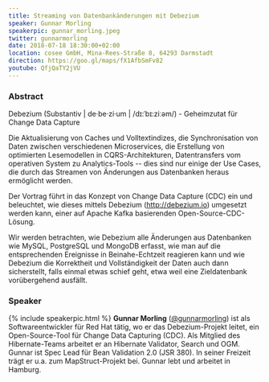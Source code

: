 ```yaml
---
title: Streaming von Datenbankänderungen mit Debezium
speaker: Gunnar Morling
speakerpic: gunnar_morling.jpeg
twitter: gunnarmorling
date: 2018-07-18 18:30:00+02:00
location: cosee GmbH, Mina-Rees-Straße 8, 64293 Darmstadt
direction: https://goo.gl/maps/fX1AfbSmFv82
youtube: QfjQaTY2jVU
---
```


### Abstract

Debezium \(Substantiv \| de·be·zi·um \| /dɪ:ˈbɪ:ziːəm/\) - Geheimzutat für Change Data Capture

Die Aktualisierung von Caches und Volltextindizes, die Synchronisation von Daten zwischen verschiedenen Microservices, die Erstellung von optimierten Lesemodellen in CQRS-Architekturen, Datentransfers vom operativen System zu Analytics-Tools -- dies sind nur einige der Use Cases, die durch das Streamen von Änderungen aus Datenbanken heraus ermöglicht werden.

Der Vortrag führt in das Konzept von Change Data Capture (CDC) ein und beleuchtet, wie dieses mittels Debezium (http://debezium.io) umgesetzt werden kann, einer auf Apache Kafka basierenden Open-Source-CDC-Lösung.

Wir werden betrachten, wie Debezium alle Änderungen aus Datenbanken wie MySQL, PostgreSQL und MongoDB erfasst, wie man auf die entsprechenden Ereignisse in Beinahe-Echtzeit reagieren kann und wie Debezium die Korrektheit und Vollständigkeit der Daten auch dann sicherstellt, falls einmal etwas schief geht, etwa weil eine Zieldatenbank vorübergehend ausfällt.

### Speaker

{% include speakerpic.html %}
__Gunnar Morling__ ([@gunnarmorling](https://twitter.com/gunnarmorling)) ist als Softwareentwickler für Red Hat tätig, wo er das Debezium-Projekt leitet, ein Open-Source-Tool für Change Data Capturing (CDC). Als Mitglied des Hibernate-Teams arbeitet er an Hibernate Validator, Search und OGM. Gunnar ist Spec Lead für Bean Validation 2.0 (JSR 380). In seiner Freizeit trägt er u.a. zum MapStruct-Projekt bei. Gunnar lebt und arbeitet in Hamburg.
